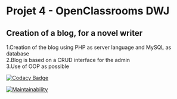 
# Projet 4 - OpenClassrooms DWJ


## Creation of a blog, for a novel writer

1.Creation of the blog using PHP as server language and MySQL as database  
2.Blog is based on a CRUD interface for the admin  
3.Use of OOP as possible  


[![Codacy Badge](https://api.codacy.com/project/badge/Grade/b1a8d869b0d941ab84695148198e45c9)](https://app.codacy.com/manual/TimSeg/projet4_blog_OC?utm_source=github.com&utm_medium=referral&utm_content=TimSeg/projet4_blog_OC&utm_campaign=Badge_Grade_Dashboard)

[![Maintainability](https://api.codeclimate.com/v1/badges/eb49eda5916b28d8ebd0/maintainability)](https://codeclimate.com/github/TimSeg/projet4_blog_OC/maintainability)
